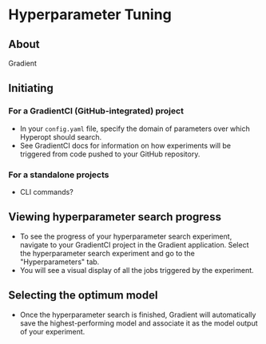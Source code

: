 # Hyperparameter Tuning

## About
Gradient 

## Initiating 
### For a GradientCI (GitHub-integrated) project
* In your `config.yaml` file, specify the domain of parameters over which Hyperopt should search.
* See GradientCI docs for information on how experiments will be triggered from code pushed to your GitHub repository.

### For a standalone projects
* CLI commands?

## Viewing hyperparameter search progress
* To see the progress of your hyperparameter search experiment, navigate to your GradientCI project in the Gradient
application. Select the hyperparameter search experiment and go to the "Hyperparameters" tab.
* You will see a visual display of all the jobs triggered by the experiment.

## Selecting the optimum model
* Once the hyperparameter search is finished, Gradient will automatically save the highest-performing model and
associate it as the model output of your experiment.
